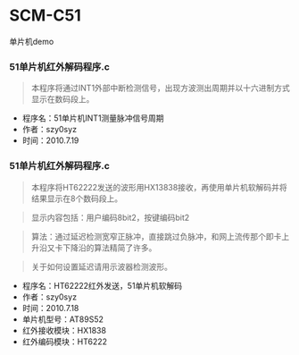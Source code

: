 # SCM-C51
单片机demo

### 51单片机红外解码程序.c

> 本程序将通过INT1外部中断检测信号，出现方波测出周期并以十六进制方式显示在数码段上。

- 程序名：51单片机INT1测量脉冲信号周期
- 作者：szy0syz
- 时间：2010.7.19  

### 51单片机红外解码程序.c

> 本程序将HT62222发送的波形用HX13838接收，再使用单片机软解码并将结果显示在8个数码段上。

> 显示内容包括：用户编码8bit2，按键编码bit2

> 算法：通过延迟检测宽窄正脉冲，直接跳过负脉冲，和网上流传那个即卡上升沿又卡下降沿的算法精简了许多。

> 关于如何设置延迟请用示波器检测波形。

- 程序名：HT62222红外发送，51单片机软解码
- 作者：szy0syz
- 时间：2010.7.18 
- 单片机型号：AT89S52
- 红外接收模块：HX1838
- 红外编码模块：HT6222
